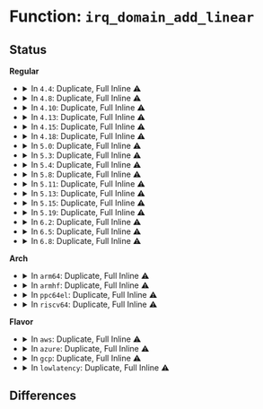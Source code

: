 # Function: <code>irq_domain_add_linear</code>

## Status
<b>Regular</b>
<ul>
<li>
<details>
<summary>In <code>4.4</code>: Duplicate, Full Inline ⚠️</summary>

**Collision:** Static Duplication

**Inline:** Full

**Transformation:** False

**Instances:**

```
In arch/x86/kernel/apic/io_apic.c (ffffffff810565aa)
Location: include/linux/irqdomain.h:237
Inline: True
Inline callers:
  - arch/x86/kernel/apic/io_apic.c:mp_irqdomain_create
```
```
In drivers/base/regmap/regmap-irq.c (ffffffff8156c2d3)
Location: include/linux/irqdomain.h:237
Inline: True
Inline callers:
  - drivers/base/regmap/regmap-irq.c:regmap_add_irq_chip
```
```
In drivers/mfd/arizona-irq.c (ffffffff8157e451)
Location: include/linux/irqdomain.h:237
Inline: True
Inline callers:
  - drivers/mfd/arizona-irq.c:arizona_irq_init
```
```
In drivers/mfd/wm831x-irq.c (ffffffff81583591)
Location: include/linux/irqdomain.h:237
Inline: True
Inline callers:
  - drivers/mfd/wm831x-irq.c:wm831x_irq_init
```
```
In drivers/mfd/twl6030-irq.c (0)
Location: include/linux/irqdomain.h:237
Inline: True
```
```
In drivers/mfd/lp8788-irq.c (ffffffff8158de85)
Location: include/linux/irqdomain.h:237
Inline: True
Inline callers:
  - drivers/mfd/lp8788-irq.c:lp8788_irq_init
```
```
In drivers/mfd/max8997-irq.c (ffffffff815911f2)
Location: include/linux/irqdomain.h:237
Inline: True
Inline callers:
  - drivers/mfd/max8997-irq.c:max8997_irq_init
```
</details>
</li>
<li>
<details>
<summary>In <code>4.8</code>: Duplicate, Full Inline ⚠️</summary>

**Collision:** Static Duplication

**Inline:** Full

**Transformation:** False

**Instances:**

```
In arch/x86/kernel/apic/io_apic.c (ffffffff8105682a)
Location: include/linux/irqdomain.h:263
Inline: True
Inline callers:
  - arch/x86/kernel/apic/io_apic.c:mp_irqdomain_create
```
```
In drivers/pci/host/pcie-designware.c (0)
Location: include/linux/irqdomain.h:263
Inline: True
```
```
In drivers/base/regmap/regmap-irq.c (ffffffff815c1478)
Location: include/linux/irqdomain.h:263
Inline: True
Inline callers:
  - drivers/base/regmap/regmap-irq.c:regmap_add_irq_chip
```
```
In drivers/mfd/arizona-irq.c (ffffffff815d3755)
Location: include/linux/irqdomain.h:263
Inline: True
Inline callers:
  - drivers/mfd/arizona-irq.c:arizona_irq_init
```
```
In drivers/mfd/wm831x-irq.c (ffffffff815d968b)
Location: include/linux/irqdomain.h:263
Inline: True
Inline callers:
  - drivers/mfd/wm831x-irq.c:wm831x_irq_init
```
```
In drivers/mfd/twl6030-irq.c (0)
Location: include/linux/irqdomain.h:263
Inline: True
```
```
In drivers/mfd/lp8788-irq.c (ffffffff815e2d65)
Location: include/linux/irqdomain.h:263
Inline: True
Inline callers:
  - drivers/mfd/lp8788-irq.c:lp8788_irq_init
```
```
In drivers/mfd/max8997-irq.c (ffffffff815e5fe6)
Location: include/linux/irqdomain.h:263
Inline: True
Inline callers:
  - drivers/mfd/max8997-irq.c:max8997_irq_init
```
</details>
</li>
<li>
<details>
<summary>In <code>4.10</code>: Duplicate, Full Inline ⚠️</summary>

**Collision:** Static Duplication

**Inline:** Full

**Transformation:** False

**Instances:**

```
In arch/x86/kernel/apic/io_apic.c (ffffffff810595da)
Location: include/linux/irqdomain.h:270
Inline: True
Inline callers:
  - arch/x86/kernel/apic/io_apic.c:mp_irqdomain_create
```
```
In drivers/pci/host/pcie-designware.c (0)
Location: include/linux/irqdomain.h:270
Inline: True
```
```
In drivers/base/regmap/regmap-irq.c (ffffffff815f08b8)
Location: include/linux/irqdomain.h:270
Inline: True
Inline callers:
  - drivers/base/regmap/regmap-irq.c:regmap_add_irq_chip
```
```
In drivers/mfd/arizona-irq.c (ffffffff8160049f)
Location: include/linux/irqdomain.h:270
Inline: True
Inline callers:
  - drivers/mfd/arizona-irq.c:arizona_irq_init
```
```
In drivers/mfd/wm831x-irq.c (ffffffff8160637b)
Location: include/linux/irqdomain.h:270
Inline: True
Inline callers:
  - drivers/mfd/wm831x-irq.c:wm831x_irq_init
```
```
In drivers/mfd/twl6030-irq.c (0)
Location: include/linux/irqdomain.h:270
Inline: True
```
```
In drivers/mfd/lp8788-irq.c (ffffffff8160fc15)
Location: include/linux/irqdomain.h:270
Inline: True
Inline callers:
  - drivers/mfd/lp8788-irq.c:lp8788_irq_init
```
```
In drivers/mfd/max8997-irq.c (ffffffff81612e96)
Location: include/linux/irqdomain.h:270
Inline: True
Inline callers:
  - drivers/mfd/max8997-irq.c:max8997_irq_init
```
</details>
</li>
<li>
<details>
<summary>In <code>4.13</code>: Duplicate, Full Inline ⚠️</summary>

**Collision:** Static Duplication

**Inline:** Full

**Transformation:** False

**Instances:**

```
In drivers/pci/dwc/pcie-designware-host.c (0)
Location: include/linux/irqdomain.h:305
Inline: True
```
```
In drivers/base/regmap/regmap-irq.c (ffffffff816046d6)
Location: include/linux/irqdomain.h:305
Inline: True
Inline callers:
  - drivers/base/regmap/regmap-irq.c:regmap_add_irq_chip
```
```
In drivers/mfd/arizona-irq.c (ffffffff81614352)
Location: include/linux/irqdomain.h:305
Inline: True
Inline callers:
  - drivers/mfd/arizona-irq.c:arizona_irq_init
```
```
In drivers/mfd/wm831x-irq.c (ffffffff8161a176)
Location: include/linux/irqdomain.h:305
Inline: True
Inline callers:
  - drivers/mfd/wm831x-irq.c:wm831x_irq_init
```
```
In drivers/mfd/twl6030-irq.c (0)
Location: include/linux/irqdomain.h:305
Inline: True
```
```
In drivers/mfd/lp8788-irq.c (ffffffff81623cd5)
Location: include/linux/irqdomain.h:305
Inline: True
Inline callers:
  - drivers/mfd/lp8788-irq.c:lp8788_irq_init
```
```
In drivers/mfd/max8997-irq.c (ffffffff81626f25)
Location: include/linux/irqdomain.h:305
Inline: True
Inline callers:
  - drivers/mfd/max8997-irq.c:max8997_irq_init
```
</details>
</li>
<li>
<details>
<summary>In <code>4.15</code>: Duplicate, Full Inline ⚠️</summary>

**Collision:** Static Duplication

**Inline:** Full

**Transformation:** False

**Instances:**

```
In drivers/pci/dwc/pcie-designware-host.c (0)
Location: include/linux/irqdomain.h:314
Inline: True
```
```
In drivers/base/regmap/regmap-irq.c (ffffffff8166cab6)
Location: include/linux/irqdomain.h:314
Inline: True
Inline callers:
  - drivers/base/regmap/regmap-irq.c:regmap_add_irq_chip
```
```
In drivers/mfd/arizona-irq.c (ffffffff8167c9f8)
Location: include/linux/irqdomain.h:314
Inline: True
Inline callers:
  - drivers/mfd/arizona-irq.c:arizona_irq_init
```
```
In drivers/mfd/wm831x-irq.c (ffffffff81682846)
Location: include/linux/irqdomain.h:314
Inline: True
Inline callers:
  - drivers/mfd/wm831x-irq.c:wm831x_irq_init
```
```
In drivers/mfd/twl6030-irq.c (0)
Location: include/linux/irqdomain.h:314
Inline: True
```
```
In drivers/mfd/lp8788-irq.c (ffffffff8168c5c5)
Location: include/linux/irqdomain.h:314
Inline: True
Inline callers:
  - drivers/mfd/lp8788-irq.c:lp8788_irq_init
```
```
In drivers/mfd/max8997-irq.c (ffffffff8168f7f5)
Location: include/linux/irqdomain.h:314
Inline: True
Inline callers:
  - drivers/mfd/max8997-irq.c:max8997_irq_init
```
</details>
</li>
<li>
<details>
<summary>In <code>4.18</code>: Duplicate, Full Inline ⚠️</summary>

**Collision:** Static Duplication

**Inline:** Full

**Transformation:** False

**Instances:**

```
In drivers/base/regmap/regmap-irq.c (ffffffff816a8864)
Location: include/linux/irqdomain.h:320
Inline: True
Inline callers:
  - drivers/base/regmap/regmap-irq.c:regmap_add_irq_chip
```
```
In drivers/mfd/arizona-irq.c (ffffffff816b8442)
Location: include/linux/irqdomain.h:320
Inline: True
Inline callers:
  - drivers/mfd/arizona-irq.c:arizona_irq_init
```
```
In drivers/mfd/wm831x-irq.c (ffffffff816be8c2)
Location: include/linux/irqdomain.h:320
Inline: True
Inline callers:
  - drivers/mfd/wm831x-irq.c:wm831x_irq_init
```
```
In drivers/mfd/twl6030-irq.c (0)
Location: include/linux/irqdomain.h:320
Inline: True
```
```
In drivers/mfd/lp8788-irq.c (ffffffff816c86b0)
Location: include/linux/irqdomain.h:320
Inline: True
Inline callers:
  - drivers/mfd/lp8788-irq.c:lp8788_irq_init
```
```
In drivers/mfd/max8997-irq.c (ffffffff816cb8f2)
Location: include/linux/irqdomain.h:320
Inline: True
Inline callers:
  - drivers/mfd/max8997-irq.c:max8997_irq_init
```
</details>
</li>
<li>
<details>
<summary>In <code>5.0</code>: Duplicate, Full Inline ⚠️</summary>

**Collision:** Static Duplication

**Inline:** Full

**Transformation:** False

**Instances:**

```
In drivers/base/regmap/regmap-irq.c (ffffffff816c9435)
Location: include/linux/irqdomain.h:322
Inline: True
Inline callers:
  - drivers/base/regmap/regmap-irq.c:regmap_add_irq_chip
```
```
In drivers/mfd/arizona-irq.c (ffffffff816d9696)
Location: include/linux/irqdomain.h:322
Inline: True
Inline callers:
  - drivers/mfd/arizona-irq.c:arizona_irq_init
```
```
In drivers/mfd/wm831x-irq.c (ffffffff816dfc92)
Location: include/linux/irqdomain.h:322
Inline: True
Inline callers:
  - drivers/mfd/wm831x-irq.c:wm831x_irq_init
```
```
In drivers/mfd/twl6030-irq.c (0)
Location: include/linux/irqdomain.h:322
Inline: True
```
```
In drivers/mfd/lp8788-irq.c (ffffffff816e9bb0)
Location: include/linux/irqdomain.h:322
Inline: True
Inline callers:
  - drivers/mfd/lp8788-irq.c:lp8788_irq_init
```
```
In drivers/mfd/max8997-irq.c (ffffffff816ecea2)
Location: include/linux/irqdomain.h:322
Inline: True
Inline callers:
  - drivers/mfd/max8997-irq.c:max8997_irq_init
```
</details>
</li>
<li>
<details>
<summary>In <code>5.3</code>: Duplicate, Full Inline ⚠️</summary>

**Collision:** Static Duplication

**Inline:** Full

**Transformation:** False

**Instances:**

```
In drivers/base/regmap/regmap-irq.c (ffffffff8170477a)
Location: include/linux/irqdomain.h:324
Inline: True
Inline callers:
  - drivers/base/regmap/regmap-irq.c:regmap_add_irq_chip
```
```
In drivers/mfd/arizona-irq.c (ffffffff81714dc0)
Location: include/linux/irqdomain.h:324
Inline: True
Inline callers:
  - drivers/mfd/arizona-irq.c:arizona_irq_init
```
```
In drivers/mfd/wm831x-irq.c (ffffffff817193a2)
Location: include/linux/irqdomain.h:324
Inline: True
Inline callers:
  - drivers/mfd/wm831x-irq.c:wm831x_irq_init
```
```
In drivers/mfd/twl6030-irq.c (0)
Location: include/linux/irqdomain.h:324
Inline: True
```
```
In drivers/mfd/lp8788-irq.c (ffffffff81723340)
Location: include/linux/irqdomain.h:324
Inline: True
Inline callers:
  - drivers/mfd/lp8788-irq.c:lp8788_irq_init
```
```
In drivers/mfd/max8997-irq.c (ffffffff817265f9)
Location: include/linux/irqdomain.h:324
Inline: True
Inline callers:
  - drivers/mfd/max8997-irq.c:max8997_irq_init
```
</details>
</li>
<li>
<details>
<summary>In <code>5.4</code>: Duplicate, Full Inline ⚠️</summary>

**Collision:** Static Duplication

**Inline:** Full

**Transformation:** False

**Instances:**

```
In drivers/base/regmap/regmap-irq.c (ffffffff81728aca)
Location: include/linux/irqdomain.h:331
Inline: True
Inline callers:
  - drivers/base/regmap/regmap-irq.c:regmap_add_irq_chip
```
```
In drivers/mfd/arizona-irq.c (ffffffff817390d0)
Location: include/linux/irqdomain.h:331
Inline: True
Inline callers:
  - drivers/mfd/arizona-irq.c:arizona_irq_init
```
```
In drivers/mfd/wm831x-irq.c (ffffffff8173d692)
Location: include/linux/irqdomain.h:331
Inline: True
Inline callers:
  - drivers/mfd/wm831x-irq.c:wm831x_irq_init
```
```
In drivers/mfd/twl6030-irq.c (0)
Location: include/linux/irqdomain.h:331
Inline: True
```
```
In drivers/mfd/lp8788-irq.c (ffffffff817475e0)
Location: include/linux/irqdomain.h:331
Inline: True
Inline callers:
  - drivers/mfd/lp8788-irq.c:lp8788_irq_init
```
```
In drivers/mfd/max8997-irq.c (ffffffff8174a8b9)
Location: include/linux/irqdomain.h:331
Inline: True
Inline callers:
  - drivers/mfd/max8997-irq.c:max8997_irq_init
```
</details>
</li>
<li>
<details>
<summary>In <code>5.8</code>: Duplicate, Full Inline ⚠️</summary>

**Collision:** Static Duplication

**Inline:** Full

**Transformation:** False

**Instances:**

```
In drivers/base/regmap/regmap-irq.c (ffffffff817e5120)
Location: include/linux/irqdomain.h:332
Inline: True
Inline callers:
  - drivers/base/regmap/regmap-irq.c:regmap_add_irq_chip_np
```
```
In drivers/mfd/arizona-irq.c (ffffffff817f6950)
Location: include/linux/irqdomain.h:332
Inline: True
Inline callers:
  - drivers/mfd/arizona-irq.c:arizona_irq_init
```
```
In drivers/mfd/wm831x-irq.c (ffffffff817fb044)
Location: include/linux/irqdomain.h:332
Inline: True
Inline callers:
  - drivers/mfd/wm831x-irq.c:wm831x_irq_init
```
```
In drivers/mfd/twl6030-irq.c (0)
Location: include/linux/irqdomain.h:332
Inline: False
```
```
In drivers/mfd/lp8788-irq.c (ffffffff818052e0)
Location: include/linux/irqdomain.h:332
Inline: True
Inline callers:
  - drivers/mfd/lp8788-irq.c:lp8788_irq_init
```
```
In drivers/mfd/max8997-irq.c (ffffffff8180889e)
Location: include/linux/irqdomain.h:332
Inline: True
Inline callers:
  - drivers/mfd/max8997-irq.c:max8997_irq_init
```
</details>
</li>
<li>
<details>
<summary>In <code>5.11</code>: Duplicate, Full Inline ⚠️</summary>

**Collision:** Static Duplication

**Inline:** Full

**Transformation:** False

**Instances:**

```
In drivers/mfd/arizona-irq.c (ffffffff81809680)
Location: include/linux/irqdomain.h:339
Inline: True
Inline callers:
  - drivers/mfd/arizona-irq.c:arizona_irq_init
```
```
In drivers/mfd/wm831x-irq.c (ffffffff8180d3a4)
Location: include/linux/irqdomain.h:339
Inline: True
Inline callers:
  - drivers/mfd/wm831x-irq.c:wm831x_irq_init
```
```
In drivers/mfd/twl6030-irq.c (0)
Location: include/linux/irqdomain.h:339
Inline: False
```
```
In drivers/mfd/lp8788-irq.c (ffffffff81815bd0)
Location: include/linux/irqdomain.h:339
Inline: True
Inline callers:
  - drivers/mfd/lp8788-irq.c:lp8788_irq_init
```
```
In drivers/mfd/max8997-irq.c (ffffffff818187ee)
Location: include/linux/irqdomain.h:339
Inline: True
Inline callers:
  - drivers/mfd/max8997-irq.c:max8997_irq_init
```
</details>
</li>
<li>
<details>
<summary>In <code>5.13</code>: Duplicate, Full Inline ⚠️</summary>

**Collision:** Static Duplication

**Inline:** Full

**Transformation:** False

**Instances:**

```
In drivers/mfd/arizona-irq.c (ffffffff817ee263)
Location: include/linux/irqdomain.h:344
Inline: True
Inline callers:
  - drivers/mfd/arizona-irq.c:arizona_irq_init
```
```
In drivers/mfd/wm831x-irq.c (ffffffff817f1b42)
Location: include/linux/irqdomain.h:344
Inline: True
Inline callers:
  - drivers/mfd/wm831x-irq.c:wm831x_irq_init
```
```
In drivers/mfd/twl6030-irq.c (0)
Location: include/linux/irqdomain.h:344
Inline: False
```
```
In drivers/mfd/lp8788-irq.c (ffffffff817fa290)
Location: include/linux/irqdomain.h:344
Inline: True
Inline callers:
  - drivers/mfd/lp8788-irq.c:lp8788_irq_init
```
```
In drivers/mfd/max8997-irq.c (ffffffff817fcc2e)
Location: include/linux/irqdomain.h:344
Inline: True
Inline callers:
  - drivers/mfd/max8997-irq.c:max8997_irq_init
```
</details>
</li>
<li>
<details>
<summary>In <code>5.15</code>: Duplicate, Full Inline ⚠️</summary>

**Collision:** Static Duplication

**Inline:** Full

**Transformation:** False

**Instances:**

```
In drivers/mfd/wm831x-irq.c (ffffffff8187a794)
Location: include/linux/irqdomain.h:343
Inline: True
Inline callers:
  - drivers/mfd/wm831x-irq.c:wm831x_irq_init
```
```
In drivers/mfd/twl6030-irq.c (0)
Location: include/linux/irqdomain.h:343
Inline: False
```
```
In drivers/mfd/lp8788-irq.c (ffffffff81883780)
Location: include/linux/irqdomain.h:343
Inline: True
Inline callers:
  - drivers/mfd/lp8788-irq.c:lp8788_irq_init
```
```
In drivers/mfd/max8997-irq.c (ffffffff818866bb)
Location: include/linux/irqdomain.h:343
Inline: True
Inline callers:
  - drivers/mfd/max8997-irq.c:max8997_irq_init
```
</details>
</li>
<li>
<details>
<summary>In <code>5.19</code>: Duplicate, Full Inline ⚠️</summary>

**Collision:** Static Duplication

**Inline:** Full

**Transformation:** False

**Instances:**

```
In drivers/mfd/wm831x-irq.c (ffffffff819c2ec4)
Location: include/linux/irqdomain.h:357
Inline: True
Inline callers:
  - drivers/mfd/wm831x-irq.c:wm831x_irq_init
```
```
In drivers/mfd/twl6030-irq.c (0)
Location: include/linux/irqdomain.h:357
Inline: False
```
```
In drivers/mfd/lp8788-irq.c (ffffffff819cc270)
Location: include/linux/irqdomain.h:357
Inline: True
Inline callers:
  - drivers/mfd/lp8788-irq.c:lp8788_irq_init
```
```
In drivers/mfd/max8997-irq.c (ffffffff819cf4f9)
Location: include/linux/irqdomain.h:357
Inline: True
Inline callers:
  - drivers/mfd/max8997-irq.c:max8997_irq_init
```
</details>
</li>
<li>
<details>
<summary>In <code>6.2</code>: Duplicate, Full Inline ⚠️</summary>

**Collision:** Static Duplication

**Inline:** Full

**Transformation:** False

**Instances:**

```
In drivers/mfd/wm831x-irq.c (ffffffff81b39186)
Location: include/linux/irqdomain.h:345
Inline: True
Inline callers:
  - drivers/mfd/wm831x-irq.c:wm831x_irq_init
```
```
In drivers/mfd/twl6030-irq.c (0)
Location: include/linux/irqdomain.h:345
Inline: False
```
```
In drivers/mfd/lp8788-irq.c (ffffffff81b4400f)
Location: include/linux/irqdomain.h:345
Inline: True
Inline callers:
  - drivers/mfd/lp8788-irq.c:lp8788_irq_init
```
```
In drivers/mfd/max8997-irq.c (ffffffff81b48339)
Location: include/linux/irqdomain.h:345
Inline: True
Inline callers:
  - drivers/mfd/max8997-irq.c:max8997_irq_init
```
</details>
</li>
<li>
<details>
<summary>In <code>6.5</code>: Duplicate, Full Inline ⚠️</summary>

**Collision:** Static Duplication

**Inline:** Full

**Transformation:** False

**Instances:**

```
In drivers/mfd/wm831x-irq.c (ffffffff81b8c5f6)
Location: include/linux/irqdomain.h:348
Inline: True
Inline callers:
  - drivers/mfd/wm831x-irq.c:wm831x_irq_init
```
```
In drivers/mfd/twl6030-irq.c (0)
Location: include/linux/irqdomain.h:348
Inline: False
```
```
In drivers/mfd/lp8788-irq.c (ffffffff81b973ef)
Location: include/linux/irqdomain.h:348
Inline: True
Inline callers:
  - drivers/mfd/lp8788-irq.c:lp8788_irq_init
```
```
In drivers/mfd/max8997-irq.c (ffffffff81b9b7de)
Location: include/linux/irqdomain.h:348
Inline: True
Inline callers:
  - drivers/mfd/max8997-irq.c:max8997_irq_init
```
</details>
</li>
<li>
<details>
<summary>In <code>6.8</code>: Duplicate, Full Inline ⚠️</summary>

**Collision:** Static Duplication

**Inline:** Full

**Transformation:** False

**Instances:**

```
In drivers/mfd/wm831x-irq.c (ffffffff81be04f6)
Location: include/linux/irqdomain.h:348
Inline: True
Inline callers:
  - drivers/mfd/wm831x-irq.c:wm831x_irq_init
```
```
In drivers/mfd/twl6030-irq.c (0)
Location: include/linux/irqdomain.h:348
Inline: False
```
```
In drivers/mfd/lp8788-irq.c (ffffffff81beb3bf)
Location: include/linux/irqdomain.h:348
Inline: True
Inline callers:
  - drivers/mfd/lp8788-irq.c:lp8788_irq_init
```
```
In drivers/mfd/max8997-irq.c (ffffffff81bef79e)
Location: include/linux/irqdomain.h:348
Inline: True
Inline callers:
  - drivers/mfd/max8997-irq.c:max8997_irq_init
```
</details>
</li>
</ul>
<b>Arch</b>
<ul>
<li>
<details>
<summary>In <code>arm64</code>: Duplicate, Full Inline ⚠️</summary>

**Collision:** Static Duplication

**Inline:** Full

**Transformation:** False

**Instances:**

```
In drivers/irqchip/irq-al-fic.c (ffff800011470688)
Location: include/linux/irqdomain.h:331
Inline: True
Inline callers:
  - drivers/irqchip/irq-al-fic.c:al_fic_init_dt
```
```
In drivers/irqchip/irq-bcm2835.c (ffff800011470870)
Location: include/linux/irqdomain.h:331
Inline: True
```
```
In drivers/irqchip/irq-bcm2836.c (ffff800011470ab8)
Location: include/linux/irqdomain.h:331
Inline: True
Inline callers:
  - drivers/irqchip/irq-bcm2836.c:bcm2836_arm_irqchip_l1_intc_of_init
```
```
In drivers/irqchip/irq-dw-apb-ictl.c (ffff800011470d50)
Location: include/linux/irqdomain.h:331
Inline: True
Inline callers:
  - drivers/irqchip/irq-dw-apb-ictl.c:dw_apb_ictl_init
```
```
In drivers/irqchip/irq-sun4i.c (ffff80001147100c)
Location: include/linux/irqdomain.h:331
Inline: True
```
```
In drivers/irqchip/irq-sunxi-nmi.c (ffff800011471178)
Location: include/linux/irqdomain.h:331
Inline: True
Inline callers:
  - drivers/irqchip/irq-sunxi-nmi.c:sunxi_sc_nmi_irq_init
```
```
In drivers/irqchip/irq-renesas-irqc.c (ffff80001067682c)
Location: include/linux/irqdomain.h:331
Inline: True
Inline callers:
  - drivers/irqchip/irq-renesas-irqc.c:irqc_probe
```
```
In drivers/irqchip/irq-bcm7038-l1.c (ffff800011475444)
Location: include/linux/irqdomain.h:331
Inline: True
Inline callers:
  - drivers/irqchip/irq-bcm7038-l1.c:bcm7038_l1_of_init
```
```
In drivers/irqchip/irq-brcmstb-l2.c (ffff80001147561c)
Location: include/linux/irqdomain.h:331
Inline: True
```
```
In drivers/irqchip/irq-mvebu-pic.c (ffff80001067a14c)
Location: include/linux/irqdomain.h:331
Inline: True
Inline callers:
  - drivers/irqchip/irq-mvebu-pic.c:mvebu_pic_probe
```
```
In drivers/irqchip/irq-ls-scfg-msi.c (ffff80001067b4a8)
Location: include/linux/irqdomain.h:331
Inline: True
Inline callers:
  - drivers/irqchip/irq-ls-scfg-msi.c:ls_scfg_msi_probe
```
```
In drivers/irqchip/irq-imx-irqsteer.c (ffff80001067d7ac)
Location: include/linux/irqdomain.h:331
Inline: True
Inline callers:
  - drivers/irqchip/irq-imx-irqsteer.c:imx_irqsteer_probe
```
```
In drivers/irqchip/irq-ti-sci-inta.c (ffff80001067e6f0)
Location: include/linux/irqdomain.h:331
Inline: True
Inline callers:
  - drivers/irqchip/irq-ti-sci-inta.c:ti_sci_inta_irq_domain_probe
```
```
In drivers/pinctrl/pinctrl-rockchip.c (ffff800010699b40)
Location: include/linux/irqdomain.h:331
Inline: True
Inline callers:
  - drivers/pinctrl/pinctrl-rockchip.c:rockchip_pinctrl_probe
```
```
In drivers/pinctrl/sunxi/pinctrl-sunxi.c (ffff8000106b6900)
Location: include/linux/irqdomain.h:331
Inline: True
Inline callers:
  - drivers/pinctrl/sunxi/pinctrl-sunxi.c:sunxi_pinctrl_init_with_variant
```
```
In drivers/pinctrl/mediatek/mtk-eint.c (ffff8000106b7e34)
Location: include/linux/irqdomain.h:331
Inline: True
Inline callers:
  - drivers/pinctrl/mediatek/mtk-eint.c:mtk_eint_do_init
```
```
In drivers/gpio/gpio-mpc8xxx.c (ffff8000106cf388)
Location: include/linux/irqdomain.h:331
Inline: True
Inline callers:
  - drivers/gpio/gpio-mpc8xxx.c:mpc8xxx_probe
```
```
In drivers/gpio/gpio-mvebu.c (ffff8000106d05d0)
Location: include/linux/irqdomain.h:331
Inline: True
Inline callers:
  - drivers/gpio/gpio-mvebu.c:mvebu_gpio_probe
```
```
In drivers/pci/controller/pci-ftpci100.c (ffff80001071f75c)
Location: include/linux/irqdomain.h:331
Inline: True
Inline callers:
  - drivers/pci/controller/pci-ftpci100.c:faraday_pci_probe
```
```
In drivers/pci/controller/pci-aardvark.c (ffff8000107204cc)
Location: include/linux/irqdomain.h:331
Inline: True
Inline callers:
  - drivers/pci/controller/pci-aardvark.c:advk_pcie_probe
  - drivers/pci/controller/pci-aardvark.c:advk_pcie_probe
```
```
In drivers/pci/controller/pcie-rcar.c (ffff800010722024)
Location: include/linux/irqdomain.h:331
Inline: True
Inline callers:
  - drivers/pci/controller/pcie-rcar.c:rcar_pcie_probe
```
```
In drivers/pci/controller/pcie-xilinx.c (ffff8000107238a4)
Location: include/linux/irqdomain.h:331
Inline: True
Inline callers:
  - drivers/pci/controller/pcie-xilinx.c:xilinx_pcie_probe
  - drivers/pci/controller/pcie-xilinx.c:xilinx_pcie_probe
```
```
In drivers/pci/controller/pcie-xilinx-nwl.c (ffff800010724efc)
Location: include/linux/irqdomain.h:331
Inline: True
Inline callers:
  - drivers/pci/controller/pcie-xilinx-nwl.c:nwl_pcie_probe
  - drivers/pci/controller/pcie-xilinx-nwl.c:nwl_pcie_probe
```
```
In drivers/pci/controller/pci-xgene-msi.c (ffff80001072592c)
Location: include/linux/irqdomain.h:331
Inline: True
Inline callers:
  - drivers/pci/controller/pci-xgene-msi.c:xgene_msi_probe
```
```
In drivers/pci/controller/pcie-iproc-msi.c (ffff8000107261c4)
Location: include/linux/irqdomain.h:331
Inline: True
Inline callers:
  - drivers/pci/controller/pcie-iproc-msi.c:iproc_msi_init
```
```
In drivers/pci/controller/pcie-altera.c (ffff800010727520)
Location: include/linux/irqdomain.h:331
Inline: True
Inline callers:
  - drivers/pci/controller/pcie-altera.c:altera_pcie_probe
```
```
In drivers/pci/controller/pcie-altera-msi.c (ffff800010727f70)
Location: include/linux/irqdomain.h:331
Inline: True
Inline callers:
  - drivers/pci/controller/pcie-altera-msi.c:altera_msi_probe
```
```
In drivers/pci/controller/pcie-mediatek.c (ffff80001072a06c)
Location: include/linux/irqdomain.h:331
Inline: True
Inline callers:
  - drivers/pci/controller/pcie-mediatek.c:mtk_pcie_setup_irq
```
```
In drivers/pci/controller/pcie-mobiveil.c (ffff80001072c72c)
Location: include/linux/irqdomain.h:331
Inline: True
Inline callers:
  - drivers/pci/controller/pcie-mobiveil.c:mobiveil_pcie_probe
  - drivers/pci/controller/pcie-mobiveil.c:mobiveil_pcie_probe
```
```
In drivers/pci/controller/dwc/pci-keystone.c (ffff80001147a11c)
Location: include/linux/irqdomain.h:331
Inline: True
Inline callers:
  - drivers/pci/controller/dwc/pci-keystone.c:ks_pcie_host_init
```
```
In drivers/base/regmap/regmap-irq.c (ffff80001091e2b4)
Location: include/linux/irqdomain.h:331
Inline: True
Inline callers:
  - drivers/base/regmap/regmap-irq.c:regmap_add_irq_chip
```
```
In drivers/mfd/arizona-irq.c (ffff800010933e90)
Location: include/linux/irqdomain.h:331
Inline: True
Inline callers:
  - drivers/mfd/arizona-irq.c:arizona_irq_init
```
```
In drivers/mfd/wm831x-irq.c (ffff80001093895c)
Location: include/linux/irqdomain.h:331
Inline: True
Inline callers:
  - drivers/mfd/wm831x-irq.c:wm831x_irq_init
```
```
In drivers/mfd/twl6030-irq.c (ffff80001093e598)
Location: include/linux/irqdomain.h:331
Inline: True
Inline callers:
  - drivers/mfd/twl6030-irq.c:twl6030_init_irq
```
```
In drivers/mfd/lp8788-irq.c (ffff800010944194)
Location: include/linux/irqdomain.h:331
Inline: True
Inline callers:
  - drivers/mfd/lp8788-irq.c:lp8788_irq_init
```
```
In drivers/mfd/max8997-irq.c (ffff8000109485e8)
Location: include/linux/irqdomain.h:331
Inline: True
Inline callers:
  - drivers/mfd/max8997-irq.c:max8997_irq_init
```
```
In drivers/edac/altera_edac.c (ffff800010b16620)
Location: include/linux/irqdomain.h:331
Inline: True
Inline callers:
  - drivers/edac/altera_edac.c:altr_edac_a10_probe
```
</details>
</li>
<li>
<details>
<summary>In <code>armhf</code>: Duplicate, Full Inline ⚠️</summary>

**Collision:** Static Duplication

**Inline:** Full

**Transformation:** False

**Instances:**

```
In drivers/irqchip/irq-al-fic.c (c1549778)
Location: include/linux/irqdomain.h:331
Inline: True
Inline callers:
  - drivers/irqchip/irq-al-fic.c:al_fic_init_dt
```
```
In drivers/irqchip/exynos-combiner.c (c15499a4)
Location: include/linux/irqdomain.h:331
Inline: True
Inline callers:
  - drivers/irqchip/exynos-combiner.c:combiner_init
```
```
In drivers/irqchip/irq-dw-apb-ictl.c (c154a080)
Location: include/linux/irqdomain.h:331
Inline: True
Inline callers:
  - drivers/irqchip/irq-dw-apb-ictl.c:dw_apb_ictl_init
```
```
In drivers/irqchip/irq-orion.c (c154a44c)
Location: include/linux/irqdomain.h:331
Inline: True
Inline callers:
  - drivers/irqchip/irq-orion.c:orion_bridge_irq_init
  - drivers/irqchip/irq-orion.c:orion_irq_init
```
```
In drivers/irqchip/irq-omap-intc.c (c154a9f4)
Location: include/linux/irqdomain.h:331
Inline: True
Inline callers:
  - drivers/irqchip/irq-omap-intc.c:intc_of_init
```
```
In drivers/irqchip/irq-armada-370-xp.c (c154d48c)
Location: include/linux/irqdomain.h:331
Inline: True
Inline callers:
  - drivers/irqchip/irq-armada-370-xp.c:armada_370_xp_mpic_of_init
  - drivers/irqchip/irq-armada-370-xp.c:armada_370_xp_mpic_of_init
```
```
In drivers/irqchip/irq-renesas-irqc.c (c081fbe4)
Location: include/linux/irqdomain.h:331
Inline: True
Inline callers:
  - drivers/irqchip/irq-renesas-irqc.c:irqc_probe
```
```
In drivers/irqchip/irq-aspeed-i2c-ic.c (c154e6b4)
Location: include/linux/irqdomain.h:331
Inline: True
Inline callers:
  - drivers/irqchip/irq-aspeed-i2c-ic.c:aspeed_i2c_ic_of_init
```
```
In drivers/irqchip/irq-imx-irqsteer.c (c08232d0)
Location: include/linux/irqdomain.h:331
Inline: True
Inline callers:
  - drivers/irqchip/irq-imx-irqsteer.c:imx_irqsteer_probe
```
```
In drivers/pinctrl/pinctrl-rockchip.c (c083aaf0)
Location: include/linux/irqdomain.h:331
Inline: True
Inline callers:
  - drivers/pinctrl/pinctrl-rockchip.c:rockchip_pinctrl_probe
```
```
In drivers/pinctrl/samsung/pinctrl-exynos.c (c0852628)
Location: include/linux/irqdomain.h:331
Inline: True
Inline callers:
  - drivers/pinctrl/samsung/pinctrl-exynos.c:exynos_eint_wkup_init
  - drivers/pinctrl/samsung/pinctrl-exynos.c:exynos_eint_gpio_init
```
```
In drivers/pinctrl/mediatek/mtk-eint.c (c0858da4)
Location: include/linux/irqdomain.h:331
Inline: True
Inline callers:
  - drivers/pinctrl/mediatek/mtk-eint.c:mtk_eint_do_init
```
```
In drivers/gpio/gpio-mpc8xxx.c (c0869a70)
Location: include/linux/irqdomain.h:331
Inline: True
Inline callers:
  - drivers/gpio/gpio-mpc8xxx.c:mpc8xxx_probe
```
```
In drivers/gpio/gpio-mvebu.c (c086a64c)
Location: include/linux/irqdomain.h:331
Inline: True
Inline callers:
  - drivers/gpio/gpio-mvebu.c:mvebu_gpio_probe
```
```
In drivers/gpio/gpio-tegra.c (c08718a8)
Location: include/linux/irqdomain.h:331
Inline: True
Inline callers:
  - drivers/gpio/gpio-tegra.c:tegra_gpio_probe
```
```
In drivers/pci/controller/pci-ftpci100.c (c08a8364)
Location: include/linux/irqdomain.h:331
Inline: True
Inline callers:
  - drivers/pci/controller/pci-ftpci100.c:faraday_pci_probe
```
```
In drivers/pci/controller/pci-tegra.c (c08ac638)
Location: include/linux/irqdomain.h:331
Inline: True
Inline callers:
  - drivers/pci/controller/pci-tegra.c:tegra_pcie_probe
```
```
In drivers/pci/controller/pcie-rcar.c (c08af504)
Location: include/linux/irqdomain.h:331
Inline: True
Inline callers:
  - drivers/pci/controller/pcie-rcar.c:rcar_pcie_probe
```
```
In drivers/pci/controller/pcie-xilinx.c (c08b03cc)
Location: include/linux/irqdomain.h:331
Inline: True
Inline callers:
  - drivers/pci/controller/pcie-xilinx.c:xilinx_pcie_probe
  - drivers/pci/controller/pcie-xilinx.c:xilinx_pcie_probe
```
```
In drivers/pci/controller/pcie-altera.c (c08b27fc)
Location: include/linux/irqdomain.h:331
Inline: True
Inline callers:
  - drivers/pci/controller/pcie-altera.c:altera_pcie_probe
```
```
In drivers/pci/controller/pcie-altera-msi.c (c08b30c8)
Location: include/linux/irqdomain.h:331
Inline: True
Inline callers:
  - drivers/pci/controller/pcie-altera-msi.c:altera_msi_probe
```
```
In drivers/pci/controller/pcie-mediatek.c (c08b4e9c)
Location: include/linux/irqdomain.h:331
Inline: True
Inline callers:
  - drivers/pci/controller/pcie-mediatek.c:mtk_pcie_setup_irq
```
```
In drivers/pci/controller/dwc/pci-dra7xx.c (c15524d8)
Location: include/linux/irqdomain.h:331
Inline: True
Inline callers:
  - drivers/pci/controller/dwc/pci-dra7xx.c:dra7xx_pcie_probe
```
```
In drivers/pci/controller/dwc/pcie-uniphier.c (c08bf734)
Location: include/linux/irqdomain.h:331
Inline: True
Inline callers:
  - drivers/pci/controller/dwc/pcie-uniphier.c:uniphier_pcie_host_init
```
```
In drivers/soc/dove/pmu.c (c158f3a8)
Location: include/linux/irqdomain.h:331
Inline: True
Inline callers:
  - drivers/soc/dove/pmu.c:dove_init_pmu_irq
```
```
In drivers/base/regmap/regmap-irq.c (c0a035d4)
Location: include/linux/irqdomain.h:331
Inline: True
Inline callers:
  - drivers/base/regmap/regmap-irq.c:regmap_add_irq_chip
```
```
In drivers/mfd/arizona-irq.c (c0a16cec)
Location: include/linux/irqdomain.h:331
Inline: True
Inline callers:
  - drivers/mfd/arizona-irq.c:arizona_irq_init
```
```
In drivers/mfd/wm831x-irq.c (c0a20db0)
Location: include/linux/irqdomain.h:331
Inline: True
Inline callers:
  - drivers/mfd/wm831x-irq.c:wm831x_irq_init
```
```
In drivers/mfd/tps65217.c (c0a233dc)
Location: include/linux/irqdomain.h:331
Inline: True
Inline callers:
  - drivers/mfd/tps65217.c:tps65217_probe
```
```
In drivers/mfd/twl6030-irq.c (c0a26f98)
Location: include/linux/irqdomain.h:331
Inline: True
Inline callers:
  - drivers/mfd/twl6030-irq.c:twl6030_init_irq
```
```
In drivers/mfd/lp8788-irq.c (c0a2d28c)
Location: include/linux/irqdomain.h:331
Inline: True
Inline callers:
  - drivers/mfd/lp8788-irq.c:lp8788_irq_init
```
```
In drivers/mfd/max8997-irq.c (c0a31744)
Location: include/linux/irqdomain.h:331
Inline: True
Inline callers:
  - drivers/mfd/max8997-irq.c:max8997_irq_init
```
```
In drivers/memory/omap-gpmc.c (c0c71594)
Location: include/linux/irqdomain.h:331
Inline: True
Inline callers:
  - drivers/memory/omap-gpmc.c:gpmc_probe
```
</details>
</li>
<li>
<details>
<summary>In <code>ppc64el</code>: Duplicate, Full Inline ⚠️</summary>

**Collision:** Static Duplication

**Inline:** Full

**Transformation:** False

**Instances:**

```
In arch/powerpc/sysdev/mpic.c (c000000001358afc)
Location: include/linux/irqdomain.h:331
Inline: True
Inline callers:
  - arch/powerpc/sysdev/mpic.c:mpic_alloc
```
```
In arch/powerpc/platforms/powernv/opal-irqchip.c (c00000000135da8c)
Location: include/linux/irqdomain.h:331
Inline: True
Inline callers:
  - arch/powerpc/platforms/powernv/opal-irqchip.c:opal_event_init
```
```
In drivers/irqchip/irq-al-fic.c (c0000000013a0d44)
Location: include/linux/irqdomain.h:331
Inline: True
Inline callers:
  - drivers/irqchip/irq-al-fic.c:al_fic_init_dt
```
```
In drivers/pci/controller/pci-ftpci100.c (c000000000891484)
Location: include/linux/irqdomain.h:331
Inline: True
Inline callers:
  - drivers/pci/controller/pci-ftpci100.c:faraday_pci_probe
```
```
In drivers/pci/controller/pcie-xilinx.c (c000000000892290)
Location: include/linux/irqdomain.h:331
Inline: True
Inline callers:
  - drivers/pci/controller/pcie-xilinx.c:xilinx_pcie_probe
  - drivers/pci/controller/pcie-xilinx.c:xilinx_pcie_probe
```
```
In drivers/base/regmap/regmap-irq.c (c0000000009c31a4)
Location: include/linux/irqdomain.h:331
Inline: True
Inline callers:
  - drivers/base/regmap/regmap-irq.c:regmap_add_irq_chip
```
```
In drivers/mfd/arizona-irq.c (c0000000009d4d40)
Location: include/linux/irqdomain.h:331
Inline: True
Inline callers:
  - drivers/mfd/arizona-irq.c:arizona_irq_init
```
```
In drivers/mfd/wm831x-irq.c (c0000000009df620)
Location: include/linux/irqdomain.h:331
Inline: True
Inline callers:
  - drivers/mfd/wm831x-irq.c:wm831x_irq_init
```
```
In drivers/mfd/twl6030-irq.c (c0000000009e6a60)
Location: include/linux/irqdomain.h:331
Inline: True
Inline callers:
  - drivers/mfd/twl6030-irq.c:twl6030_init_irq
```
```
In drivers/mfd/lp8788-irq.c (c0000000009edaf0)
Location: include/linux/irqdomain.h:331
Inline: True
Inline callers:
  - drivers/mfd/lp8788-irq.c:lp8788_irq_init
```
```
In drivers/mfd/max8997-irq.c (c0000000009f3768)
Location: include/linux/irqdomain.h:331
Inline: True
Inline callers:
  - drivers/mfd/max8997-irq.c:max8997_irq_init
```
</details>
</li>
<li>
<details>
<summary>In <code>riscv64</code>: Duplicate, Full Inline ⚠️</summary>

**Collision:** Static Duplication

**Inline:** Full

**Transformation:** False

**Instances:**

```
In drivers/irqchip/irq-al-fic.c (ffffffe00002a9ba)
Location: include/linux/irqdomain.h:331
Inline: True
Inline callers:
  - drivers/irqchip/irq-al-fic.c:al_fic_init_dt
```
```
In drivers/irqchip/irq-sifive-plic.c (ffffffe00002abf6)
Location: include/linux/irqdomain.h:331
Inline: True
Inline callers:
  - drivers/irqchip/irq-sifive-plic.c:plic_init
```
```
In drivers/pci/controller/pci-ftpci100.c (ffffffe0004e6622)
Location: include/linux/irqdomain.h:331
Inline: True
Inline callers:
  - drivers/pci/controller/pci-ftpci100.c:faraday_pci_probe
```
```
In drivers/pci/controller/pcie-xilinx.c (ffffffe0004e6fa6)
Location: include/linux/irqdomain.h:331
Inline: True
Inline callers:
  - drivers/pci/controller/pcie-xilinx.c:xilinx_pcie_probe
  - drivers/pci/controller/pcie-xilinx.c:xilinx_pcie_probe
```
```
In drivers/base/regmap/regmap-irq.c (ffffffe00059d9a8)
Location: include/linux/irqdomain.h:331
Inline: True
Inline callers:
  - drivers/base/regmap/regmap-irq.c:regmap_add_irq_chip
```
```
In drivers/mfd/arizona-irq.c (ffffffe0005a9b42)
Location: include/linux/irqdomain.h:331
Inline: True
Inline callers:
  - drivers/mfd/arizona-irq.c:arizona_irq_init
```
```
In drivers/mfd/wm831x-irq.c (ffffffe0005ad696)
Location: include/linux/irqdomain.h:331
Inline: True
Inline callers:
  - drivers/mfd/wm831x-irq.c:wm831x_irq_init
```
```
In drivers/mfd/twl6030-irq.c (ffffffe0005b250a)
Location: include/linux/irqdomain.h:331
Inline: True
Inline callers:
  - drivers/mfd/twl6030-irq.c:twl6030_init_irq
```
```
In drivers/mfd/lp8788-irq.c (ffffffe0005b6caa)
Location: include/linux/irqdomain.h:331
Inline: True
Inline callers:
  - drivers/mfd/lp8788-irq.c:lp8788_irq_init
```
```
In drivers/mfd/max8997-irq.c (ffffffe0005ba5c6)
Location: include/linux/irqdomain.h:331
Inline: True
Inline callers:
  - drivers/mfd/max8997-irq.c:max8997_irq_init
```
</details>
</li>
</ul>
<b>Flavor</b>
<ul>
<li>
<details>
<summary>In <code>aws</code>: Duplicate, Full Inline ⚠️</summary>

**Collision:** Static Duplication

**Inline:** Full

**Transformation:** False

**Instances:**

```
In drivers/base/regmap/regmap-irq.c (ffffffff816ee8aa)
Location: include/linux/irqdomain.h:331
Inline: True
Inline callers:
  - drivers/base/regmap/regmap-irq.c:regmap_add_irq_chip
```
```
In drivers/mfd/arizona-irq.c (ffffffff816fce30)
Location: include/linux/irqdomain.h:331
Inline: True
Inline callers:
  - drivers/mfd/arizona-irq.c:arizona_irq_init
```
```
In drivers/mfd/wm831x-irq.c (ffffffff81701172)
Location: include/linux/irqdomain.h:331
Inline: True
Inline callers:
  - drivers/mfd/wm831x-irq.c:wm831x_irq_init
```
</details>
</li>
<li>
<details>
<summary>In <code>azure</code>: Duplicate, Full Inline ⚠️</summary>

**Collision:** Static Duplication

**Inline:** Full

**Transformation:** False

**Instances:**

```
In drivers/base/regmap/regmap-irq.c (ffffffff816c8eea)
Location: include/linux/irqdomain.h:331
Inline: True
Inline callers:
  - drivers/base/regmap/regmap-irq.c:regmap_add_irq_chip
```
```
In drivers/mfd/arizona-irq.c (ffffffff816d0c40)
Location: include/linux/irqdomain.h:331
Inline: True
Inline callers:
  - drivers/mfd/arizona-irq.c:arizona_irq_init
```
```
In drivers/mfd/wm831x-irq.c (ffffffff816d4f82)
Location: include/linux/irqdomain.h:331
Inline: True
Inline callers:
  - drivers/mfd/wm831x-irq.c:wm831x_irq_init
```
</details>
</li>
<li>
<details>
<summary>In <code>gcp</code>: Duplicate, Full Inline ⚠️</summary>

**Collision:** Static Duplication

**Inline:** Full

**Transformation:** False

**Instances:**

```
In drivers/base/regmap/regmap-irq.c (ffffffff8171bf8a)
Location: include/linux/irqdomain.h:331
Inline: True
Inline callers:
  - drivers/base/regmap/regmap-irq.c:regmap_add_irq_chip
```
```
In drivers/mfd/arizona-irq.c (ffffffff8172c590)
Location: include/linux/irqdomain.h:331
Inline: True
Inline callers:
  - drivers/mfd/arizona-irq.c:arizona_irq_init
```
```
In drivers/mfd/wm831x-irq.c (ffffffff81730b52)
Location: include/linux/irqdomain.h:331
Inline: True
Inline callers:
  - drivers/mfd/wm831x-irq.c:wm831x_irq_init
```
```
In drivers/mfd/twl6030-irq.c (0)
Location: include/linux/irqdomain.h:331
Inline: True
```
```
In drivers/mfd/lp8788-irq.c (ffffffff8173aaa0)
Location: include/linux/irqdomain.h:331
Inline: True
Inline callers:
  - drivers/mfd/lp8788-irq.c:lp8788_irq_init
```
```
In drivers/mfd/max8997-irq.c (ffffffff8173dd79)
Location: include/linux/irqdomain.h:331
Inline: True
Inline callers:
  - drivers/mfd/max8997-irq.c:max8997_irq_init
```
</details>
</li>
<li>
<details>
<summary>In <code>lowlatency</code>: Duplicate, Full Inline ⚠️</summary>

**Collision:** Static Duplication

**Inline:** Full

**Transformation:** False

**Instances:**

```
In drivers/base/regmap/regmap-irq.c (ffffffff817372ea)
Location: include/linux/irqdomain.h:331
Inline: True
Inline callers:
  - drivers/base/regmap/regmap-irq.c:regmap_add_irq_chip
```
```
In drivers/mfd/arizona-irq.c (ffffffff817479d0)
Location: include/linux/irqdomain.h:331
Inline: True
Inline callers:
  - drivers/mfd/arizona-irq.c:arizona_irq_init
```
```
In drivers/mfd/wm831x-irq.c (ffffffff8174bf92)
Location: include/linux/irqdomain.h:331
Inline: True
Inline callers:
  - drivers/mfd/wm831x-irq.c:wm831x_irq_init
```
```
In drivers/mfd/twl6030-irq.c (0)
Location: include/linux/irqdomain.h:331
Inline: True
```
```
In drivers/mfd/lp8788-irq.c (ffffffff81755ee0)
Location: include/linux/irqdomain.h:331
Inline: True
Inline callers:
  - drivers/mfd/lp8788-irq.c:lp8788_irq_init
```
```
In drivers/mfd/max8997-irq.c (ffffffff817591b9)
Location: include/linux/irqdomain.h:331
Inline: True
Inline callers:
  - drivers/mfd/max8997-irq.c:max8997_irq_init
```
</details>
</li>
</ul>

## Differences
